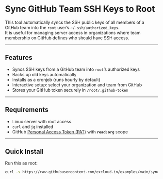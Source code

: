 # Sync GitHub Team SSH Keys to Root

This tool automatically syncs the SSH public keys of all members of a GitHub team into the `root` user’s `~/.ssh/authorized_keys`.  
It is useful for managing server access in organizations where team membership on GitHub defines who should have SSH access.  

---

## Features
- Syncs SSH keys from a GitHub team into `root`’s authorized keys  
- Backs up old keys automatically  
- Installs as a cronjob (runs hourly by default)  
- Interactive setup: select your organization and team from GitHub  
- Stores your GitHub token securely in `/root/.github-token`  

---

## Requirements
- Linux server with root access  
- `curl` and `jq` installed  
- GitHub [Personal Access Token (PAT)](https://github.com/settings/tokens) with **`read:org`** scope  

---

## Quick Install

Run this as root:

```bash
curl -s https://raw.githubusercontent.com/excloud-in/examples/main/sync-github-sshkeys/sync-github-sshkeys.sh | bash
```
